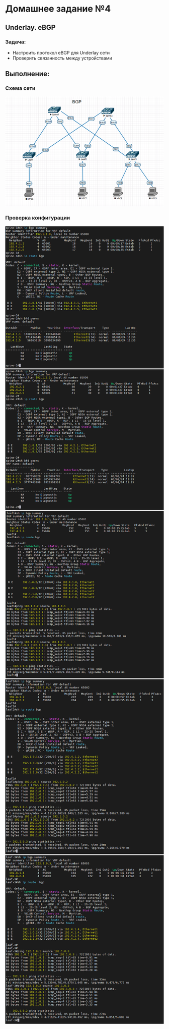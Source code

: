 # Домашнее задание №4

## Underlay. eBGP

### Задача:

- Настроить протокол eBGP для Underlay сети
- Проверить связанность между устройствами

## Выполнение:

### Схема сети
![image_CLOS_bgp](https://github.com/maximchekalov/otuslabs/blob/main/laba4/topo%20bgp.PNG)

### Проверка конфигурации
![image_CLOS_bgp](https://github.com/maximchekalov/otuslabs/blob/main/laba4/spine1%20bgp.PNG)
![image_CLOS_bgp](https://github.com/maximchekalov/otuslabs/blob/main/laba4/spine2%20bgp.PNG)
![image_CLOS_bgp](https://github.com/maximchekalov/otuslabs/blob/main/laba4/leaf1%20bgp.PNG)
![image_CLOS_bgp](https://github.com/maximchekalov/otuslabs/blob/main/laba4/leaf2%20bgp.PNG)
![image_CLOS_bgp](https://github.com/maximchekalov/otuslabs/blob/main/laba4/leaf3%20bgp.PNG)
